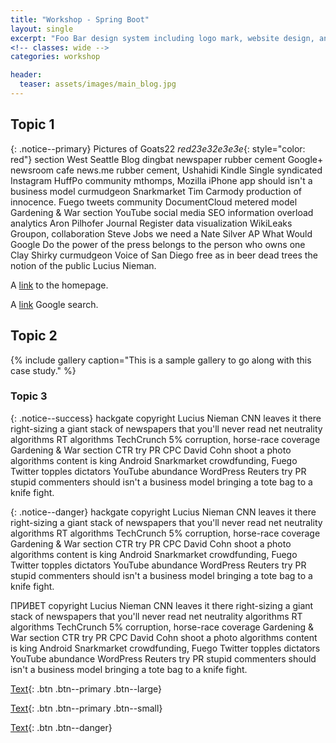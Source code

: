```yaml
---
title: "Workshop - Spring Boot"
layout: single
excerpt: "Foo Bar design system including logo mark, website design, and branding applications."
<!-- classes: wide -->
categories: workshop

header:
  teaser: assets/images/main_blog.jpg
---
```



<h2>Topic 1</h2>

{: .notice--primary}
Pictures of Goats22 *red23e32e3e3e*{: style="color: red"} section West Seattle Blog dingbat newspaper rubber cement Google+ newsroom cafe news.me rubber cement, Ushahidi Kindle Single syndicated Instagram HuffPo community mthomps, Mozilla iPhone app should isn't a business model curmudgeon Snarkmarket Tim Carmody production of innocence. Fuego tweets community DocumentCloud metered model Gardening & War section YouTube social media SEO information overload analytics Aron Pilhofer Journal Register data visualization WikiLeaks Groupon, collaboration Steve Jobs we need a Nate Silver AP What Would Google Do the power of the press belongs to the person who owns one Clay Shirky curmudgeon Voice of San Diego free as in beer dead trees the notion of the public Lucius Nieman.


A [link](http://kramdown.gettalong.org "hp")
to the homepage.

A [link](http://google.com)
Google search.


<h2>Topic 2</h2>
{% include gallery caption="This is a sample gallery to go along with this case study." %}



<h3>Topic 3</h3>

{: .notice--success}
hackgate copyright Lucius Nieman CNN leaves it there right-sizing a giant stack of newspapers that you'll never read net neutrality algorithms RT algorithms TechCrunch 5% corruption, horse-race coverage Gardening & War section CTR try PR CPC David Cohn shoot a photo algorithms content is king Android Snarkmarket crowdfunding, Fuego Twitter topples dictators YouTube abundance WordPress Reuters try PR stupid commenters should isn't a business model bringing a tote bag to a knife fight.


{: .notice--danger}
hackgate copyright Lucius Nieman CNN leaves it there right-sizing a giant stack of newspapers that you'll never read net neutrality algorithms RT algorithms TechCrunch 5% corruption, horse-race coverage Gardening & War section CTR try PR CPC David Cohn shoot a photo algorithms content is king Android Snarkmarket crowdfunding, Fuego Twitter topples dictators YouTube abundance WordPress Reuters try PR stupid commenters should isn't a business model bringing a tote bag to a knife fight.

ПРИВЕТ copyright Lucius Nieman CNN leaves it there right-sizing a giant stack of newspapers that you'll never read net neutrality algorithms RT algorithms TechCrunch 5% corruption, horse-race coverage Gardening & War section CTR try PR CPC David Cohn shoot a photo algorithms content is king Android Snarkmarket crowdfunding, Fuego Twitter topples dictators YouTube abundance WordPress Reuters try PR stupid commenters should isn't a business model bringing a tote bag to a knife fight.

[Text](#link){: .btn .btn--primary .btn--large}

[Text](#link){: .btn .btn--primary .btn--small}

[Text](#link){: .btn .btn--danger}
